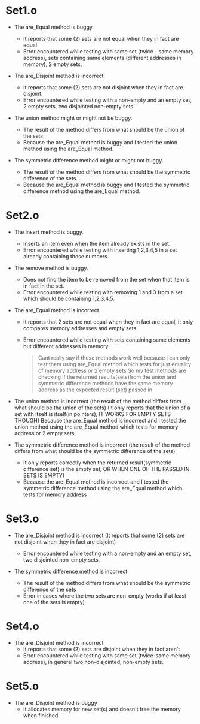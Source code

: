 Set1.o
=====
* The are_Equal method is buggy.
  * It reports that some (2) sets are not equal when they in fact are equal
  * Error encountered while testing with same set (twice - same memory address),
    sets containing same elements (different addresses in memory), 2 empty sets.

* The are_Disjoint method is incorrect.
  * It reports that some (2) sets are not disjoint when they in fact are disjoint.
  * Error encountered while testing with a non-empty and an empty set, 2 empty sets, two disjointed non-empty sets.

* The union method might or might not be buggy.
  * The result of the method differs from what should be the union of the sets.
  * Because the are_Equal method is buggy and I tested the union method using the are_Equal method.

* The symmetric difference method might or might not buggy.
  * The result of the method differs from what should be the symmetric difference of the sets.
  * Because the are_Equal method is buggy and I tested the symmetric difference method using the are_Equal method.
		
Set2.o
=====
* The insert method is buggy. 
  * Inserts an item even when the item already exists in the set.
  * Error encountered while testing with inserting 1,2,3,4,5 in a set already containing those numbers.

* The remove method is buggy. 
  * Does not find the item to be removed from the set when that item is in fact in the set.
  * Error encountered while testing with removing 1 and 3 from a set which should be containing 1,2,3,4,5.

* The are_Equal method is incorrect.
  * It reports that 2 sets are not equal when they in fact are equal, it only compares memory addresses and empty sets.
  * Error encountered while testing with sets containing same elements but different addresses in memory
	
	> Cant really say if these methods work well because i can only test them using are_Equal method which tests for just equality of memory address or 2 empty sets
	> So my test methods are checking if the returned results(sets)from the union and symmetric difference methods have the same memory address as the expected result (set) passed in
* The union method is incorrect (the result of the method differs from what should be the union of the sets)
		(It only reports that the union of a set with itself is itself(in pointers), IT WORKS FOR EMPTY SETS THOUGH)
				Because the are_Equal method is incorrect and I tested the union method using the are_Equal method which tests for memory address or 2 empty sets

* The symmetric difference method is incorrect (the result of the method differs from what should be the symmetric difference of the sets)
  * It only reports correctly when the returned result(symmetric difference set) is the empty set, OR WHEN ONE OF THE PASSED IN SETS IS EMPTY)
  * Because the are_Equal method is incorrect and I tested the symmetric difference method using the are_Equal method which    tests for memory address
				
Set3.o
=====
* The are_Disjoint method is incorrect (It reports that some (2) sets are not disjoint when they in fact are disjoint)
  *   Error encountered while testing with a non-empty and an empty set, two disjointed non-empty sets.

* The symmetric difference method is incorrect 
  * The result of the method differs from what should be the symmetric difference of the sets
  * Error in cases where the two sets are non-empty (works if at least one of the sets is empty)

Set4.o
=====
* The are_Disjoint method is incorrect 
  * It reports that some (2) sets are disjoint when they in fact aren't
  * Error encountered while testing with same set (twice-same memory address), in general two non-disjointed, non-empty sets.
		
Set5.o
=====
* The are_Disjoint method is buggy
  * It allocates memory for new set(s) and doesn't free the memory when finished

	